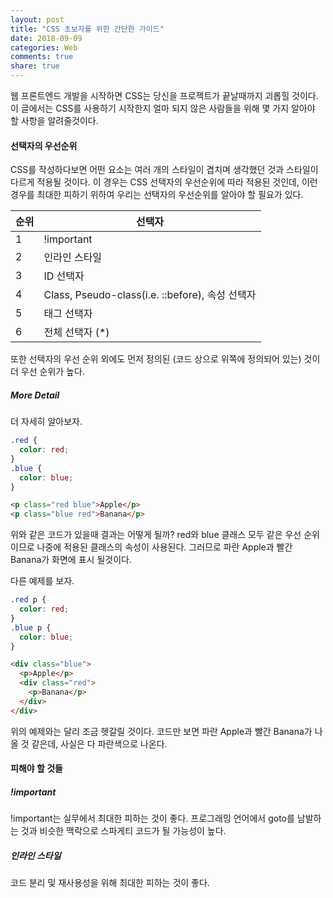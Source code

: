 ```yaml
---
layout: post
title: "CSS 초보자를 위한 간단한 가이드"
date: 2018-09-09
categories: Web
comments: true
share: true
---
```


웹 프론트엔드 개발을 시작하면 CSS는 당신을 프로젝트가 끝날때까지 괴롭힐 것이다. 이 글에서는 CSS를 사용하기 시작한지 얼마 되지 않은 사람들을 위해 몇 가지 알아야 할 사항을 알려줄것이다.

#### 선택자의 우선순위
CSS를 작성하다보면 어떤 요소는 여러 개의 스타일이 겹치며 생각했던 것과 스타일이 다르게 적용될 것이다. 이 경우는 CSS 선택자의 우선순위에 따라 적용된 것인데, 이런 경우를 최대한 피하기 위하여 우리는 선택자의 우선순위를 알아야 할 필요가 있다.

| 순위 | 선택자                                        |
| -- | ------------------------------------------ |
| 1  | !important                                 |
| 2  | 인라인 스타일                                    |
| 3  | ID 선택자                                     |
| 4  | Class, Pseudo-class(i.e. ::before), 속성 선택자 |
| 5  | 태그 선택자                                     |
| 6  | 전체 선택자 (*)                                 |

또한 선택자의 우선 순위 외에도 먼저 정의된 (코드 상으로 위쪽에 정의되어 있는) 것이 더 우선 순위가 높다.

##### More Detail

더 자세히 알아보자. 
```css
.red {
  color: red;
}
.blue {
  color: blue;
}
```
```html
<p class="red blue">Apple</p>
<p class="blue red">Banana</p>
```
위와 같은 코드가 있을때 결과는 어떻게 될까? red와 blue 클래스 모두 같은 우선 순위이므로 나중에 적용된 클래스의 속성이 사용된다. 그러므로 파란 Apple과 빨간 Banana가 화면에 표시 될것이다.

다른 예제를 보자.

```css
.red p {
  color: red;
}
.blue p {
  color: blue;
}
```
```html
<div class="blue">
  <p>Apple</p>
  <div class="red">
    <p>Banana</p>
  </div>
</div>
```

위의 예제와는 달리 조금 헷갈릴 것이다. 코드만 보면 파란 Apple과 빨간 Banana가 나올 것 같은데, 사실은 다 파란색으로 나온다. 


#### 피해야 할 것들

##### !important

!important는 실무에서 최대한 피하는 것이 좋다. 프로그래밍 언어에서 goto를 남발하는 것과 비슷한 맥락으로 스파게티 코드가 될 가능성이 높다.


##### 인라인 스타일

코드 분리 및 재사용성을 위해 최대한 피하는 것이 좋다.
